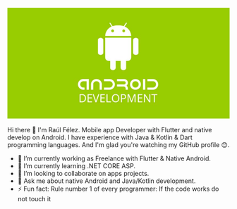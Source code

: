 ![Optional Text](android-development.jpg)

Hi there 👋 I'm Raúl Félez. Mobile app Developer with Flutter and native develop on Android. I have experience with Java & Kotlin & Dart programming languages. And I'm glad you're watching my GitHub profile 😊.

- 🔭 I’m currently working as Freelance with Flutter & Native Android.
- 🌱 I’m currently learning .NET CORE ASP.
- 👯 I’m looking to collaborate on apps projects.
- 💬 Ask me about native Android and Java/Kotlin development.
- ⚡ Fun fact: Rule number 1 of every programmer: If the code works do not touch it
